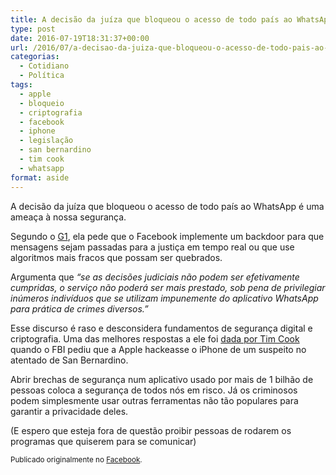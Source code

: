 ```yaml
---
title: A decisão da juíza que bloqueou o acesso de todo país ao WhatsApp
type: post
date: 2016-07-19T18:31:37+00:00
url: /2016/07/a-decisao-da-juiza-que-bloqueou-o-acesso-de-todo-pais-ao-whatsapp/
categorias:
  - Cotidiano
  - Política
tags:
  - apple
  - bloqueio
  - criptografia
  - facebook
  - iphone
  - legislação
  - san bernardino
  - tim cook
  - whatsapp
format: aside
---
```


A decisão da juíza que bloqueou o acesso de todo país ao WhatsApp é uma ameaça à nossa segurança.

Segundo o [G1][1], ela pede que o Facebook implemente um backdoor para que mensagens sejam passadas para a justiça em tempo real ou que use algoritmos mais fracos que possam ser quebrados.

Argumenta que _“se as decisões judiciais não podem ser efetivamente cumpridas, o serviço não poderá ser mais prestado, sob pena de privilegiar inúmeros indivíduos que se utilizam impunemente do aplicativo WhatsApp para prática de crimes diversos.”_

Esse discurso é raso e desconsidera fundamentos de segurança digital e criptografia. Uma das melhores respostas a ele foi [dada por Tim Cook][2] quando o FBI pediu que a Apple hackeasse o iPhone de um suspeito no atentado de San Bernardino.

Abrir brechas de segurança num aplicativo usado por mais de 1 bilhão de pessoas coloca a segurança de todos nós em risco. Já os criminosos podem simplesmente usar outras ferramentas não tão populares para garantir a privacidade deles.

(E espero que esteja fora de questão proibir pessoas de rodarem os programas que quiserem para se comunicar)

<small>Publicado originalmente no <a href="https://www.facebook.com/timadeira/posts/10210052974179703">Facebook</a>.</small>

[1]: http://glo.bo/2ae6UAc
[2]: http://www.apple.com/customer-letter/
